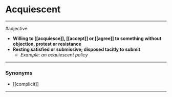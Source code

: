 # Acquiescent
---
#adjective
- **Willing to [[acquiesce]], [[accept]] or [[agree]] to something without objection, protest or resistance**
- **Resting satisfied or submissive; disposed tacitly to submit**
	- _Example: an acquiescent policy_
---
### Synonyms
- [[complicit]]
---
